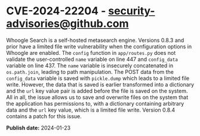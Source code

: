 # CVE-2024-22204 - security-advisories@github.com

Whoogle Search is a self-hosted metasearch engine. Versions 0.8.3 and prior have a limited file write vulnerability when the configuration options in Whoogle are enabled. The `config` function in `app/routes.py` does not validate the user-controlled `name` variable on line 447 and `config_data` variable on line 437. The `name` variable is insecurely concatenated in `os.path.join`, leading to path manipulation. The POST data from the `config_data` variable is saved with `pickle.dump` which leads to a limited file write. However, the data that is saved is earlier transformed into a dictionary and the `url` key value pair is added before the file is saved on the system. All in all, the issue allows us to save and overwrite files on the system that the application has permissions to, with a dictionary containing arbitrary data and the `url` key value, which is a limited file write. Version 0.8.4 contains a patch for this issue.

**Publish date:** 2024-01-23
